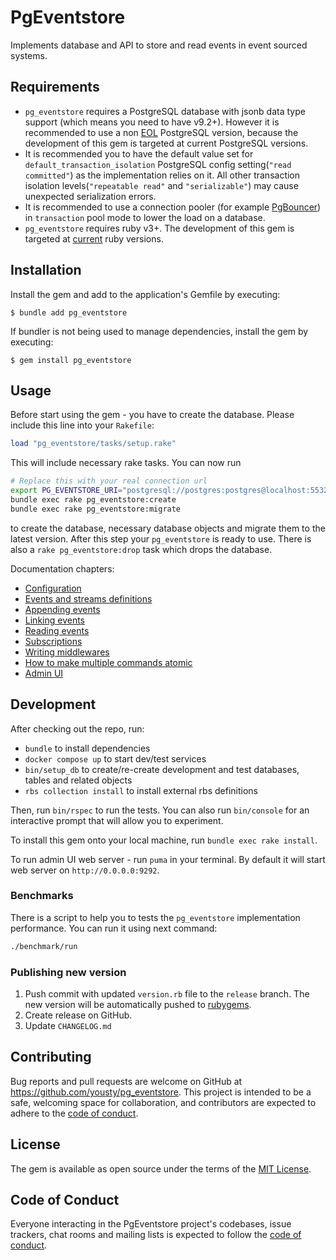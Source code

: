 # PgEventstore

Implements database and API to store and read events in event sourced systems.

## Requirements

- `pg_eventstore` requires a PostgreSQL database with jsonb data type support (which means you need to have v9.2+). However it is recommended to use a non [EOL](https://www.postgresql.org/support/versioning/) PostgreSQL version, because the development of this gem is targeted at current PostgreSQL versions. 
- It is recommended you to have the default value set for `default_transaction_isolation` PostgreSQL config setting(`"read committed"`) as the implementation relies on it. All other transaction isolation levels(`"repeatable read"` and `"serializable"`) may cause unexpected serialization errors.
- It is recommended to use a connection pooler (for example [PgBouncer](https://www.pgbouncer.org/)) in `transaction` pool mode to lower the load on a database.
- `pg_eventstore` requires ruby v3+. The development of this gem is targeted at [current](https://endoflife.date/ruby) ruby versions.

## Installation

Install the gem and add to the application's Gemfile by executing:

    $ bundle add pg_eventstore

If bundler is not being used to manage dependencies, install the gem by executing:

    $ gem install pg_eventstore

## Usage

Before start using the gem - you have to create the database. Please include this line into your `Rakefile`:

```ruby
load "pg_eventstore/tasks/setup.rake"
```

This will include necessary rake tasks. You can now run 
```bash
# Replace this with your real connection url
export PG_EVENTSTORE_URI="postgresql://postgres:postgres@localhost:5532/eventstore"
bundle exec rake pg_eventstore:create
bundle exec rake pg_eventstore:migrate
```

to create the database, necessary database objects and migrate them to the latest version. After this step your `pg_eventstore` is ready to use. There is also a `rake pg_eventstore:drop` task which drops the database.

Documentation chapters:

- [Configuration](docs/configuration.md)
- [Events and streams definitions](docs/events_and_streams.md)
- [Appending events](docs/appending_events.md)
- [Linking events](docs/linking_events.md)
- [Reading events](docs/reading_events.md)
- [Subscriptions](docs/subscriptions.md)
- [Writing middlewares](docs/writing_middleware.md)
- [How to make multiple commands atomic](docs/multiple_commands.md)
- [Admin UI](docs/admin_ui.md)

## Development

After checking out the repo, run:
- `bundle` to install dependencies
- `docker compose up` to start dev/test services
- `bin/setup_db` to create/re-create development and test databases, tables and related objects
- `rbs collection install` to install external rbs definitions

Then, run `bin/rspec` to run the tests. You can also run `bin/console` for an interactive prompt that will allow you to experiment.

To install this gem onto your local machine, run `bundle exec rake install`.

To run admin UI web server - run `puma` in your terminal. By default it will start web server on `http://0.0.0.0:9292`.

### Benchmarks

There is a script to help you to tests the `pg_eventstore` implementation performance. You can run it using next command:

```bash
./benchmark/run
```

### Publishing new version

1. Push commit with updated `version.rb` file to the `release` branch. The new version will be automatically pushed to [rubygems](https://rubygems.org).
2. Create release on GitHub.
3. Update `CHANGELOG.md`

## Contributing

Bug reports and pull requests are welcome on GitHub at https://github.com/yousty/pg_eventstore. This project is intended to be a safe, welcoming space for collaboration, and contributors are expected to adhere to the [code of conduct](https://github.com/yousty/pg_eventstore/blob/master/CODE_OF_CONDUCT.md).

## License

The gem is available as open source under the terms of the [MIT License](https://opensource.org/licenses/MIT).

## Code of Conduct

Everyone interacting in the PgEventstore project's codebases, issue trackers, chat rooms and mailing lists is expected to follow the [code of conduct](https://github.com/yousty/pg_eventstore/blob/master/CODE_OF_CONDUCT.md).
